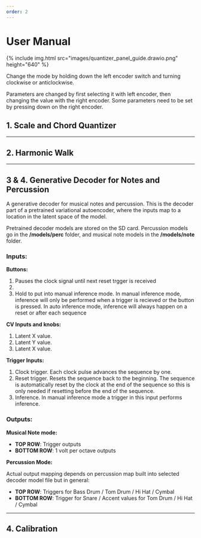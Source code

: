```yaml
---
order: 2
---
```

# User Manual

{% include img.html src="images/quantizer_panel_guide.drawio.png" height="640" %}

Change the mode by holding down the left encoder switch and turning clockwise or anticlockwise.

Parameters are changed by first selecting it with left encoder, then changing the value with the right encoder. 
Some parameters need to be set by pressing down on the right encoder.

## 1. Scale and Chord Quantizer

---

## 2. Harmonic Walk

---

## 3 & 4. Generative Decoder for Notes and Percussion

A generative decoder for musical notes and percussion. This is the decoder part of a pretrained variational autoencoder, where the inputs map to a location in the latent space of the model.

Pretrained decoder models are stored on the SD card. 
Percussion models go in the **/models/perc** folder, and musical note models in the **/models/note** folder.

### Inputs:

**Buttons:**
1. Pauses the clock signal until next reset trgger is received
2. 
3. Hold to put into manual inference mode. 
   In manual inference mode, inference will only be performed when a trigger is recieved or the button is pressed.
   In auto inference mode, inference will always happen on a reset or after each sequence

**CV Inputs and knobs:**
1. Latent X value.
2. Latent Y value.
3. Latent X value.

**Trigger Inputs:**
1. Clock trigger. Each clock pulse advances the sequence by one.
2. Reset trigger. Resets the sequence back to the beginning. The sequence is automatically reset by the clock at the end of the sequence so this is only needed if resetting before the end of the sequence.
3. Inference. In manual inference mode a trigger in this input performs inference.

### Outputs:

**Musical Note mode:**

* **TOP ROW**: Trigger outputs
* **BOTTOM ROW**: 1 volt per octave outputs

**Percussion Mode:**

Actual output mapping depends on percussion map built into selected decoder model file but in general:

* **TOP ROW**: Triggers for Bass Drum / Tom Drum / Hi Hat / Cymbal
* **BOTTOM ROW**: Trigger for Snare / Accent values for Tom Drum / Hi Hat / Cymbal

---

## 4. Calibration

